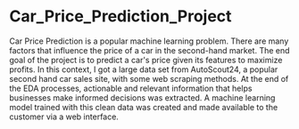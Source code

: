 # Car_Price_Prediction_Project

Car Price Prediction is a popular machine learning problem. There are many factors that influence the price of a car in the second-hand market. The end goal of the project is to predict a car's price given its features to maximize profits. In this context, I got a large data set from AutoScout24, a popular second hand car sales site, with some web scraping methods. At the end of the EDA processes, actionable and relevant information that helps businesses make informed decisions was extracted. A machine learning model trained with this clean data was created and made available to the customer via a web interface.
